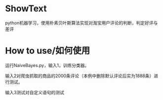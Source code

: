 # ShowText
python机器学习，使用朴素贝叶斯算法实现对淘宝用户评论的判断，判定好评与差评
# How to use/如何使用
运行NaiveBayes.py，输入1，训练分类器。

输入2对爬虫抓取的商品的2000条评论（本例中删除默认评论后实为1888条）进行测试。

输入3测试对自定义语句的测试
